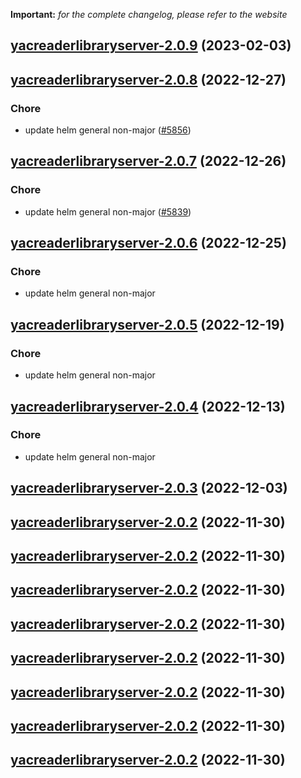 **Important:**
*for the complete changelog, please refer to the website*




## [yacreaderlibraryserver-2.0.9](https://github.com/truecharts/charts/compare/yacreaderlibraryserver-2.0.8...yacreaderlibraryserver-2.0.9) (2023-02-03)




## [yacreaderlibraryserver-2.0.8](https://github.com/truecharts/charts/compare/yacreaderlibraryserver-2.0.7...yacreaderlibraryserver-2.0.8) (2022-12-27)

### Chore

- update helm general non-major ([#5856](https://github.com/truecharts/charts/issues/5856))
  
  


## [yacreaderlibraryserver-2.0.7](https://github.com/truecharts/charts/compare/yacreaderlibraryserver-2.0.6...yacreaderlibraryserver-2.0.7) (2022-12-26)

### Chore

- update helm general non-major ([#5839](https://github.com/truecharts/charts/issues/5839))
  
  


## [yacreaderlibraryserver-2.0.6](https://github.com/truecharts/charts/compare/yacreaderlibraryserver-2.0.5...yacreaderlibraryserver-2.0.6) (2022-12-25)

### Chore

- update helm general non-major
  
  


## [yacreaderlibraryserver-2.0.5](https://github.com/truecharts/charts/compare/yacreaderlibraryserver-2.0.4...yacreaderlibraryserver-2.0.5) (2022-12-19)

### Chore

- update helm general non-major
  
  


## [yacreaderlibraryserver-2.0.4](https://github.com/truecharts/charts/compare/yacreaderlibraryserver-2.0.3...yacreaderlibraryserver-2.0.4) (2022-12-13)

### Chore

- update helm general non-major
  
  


## [yacreaderlibraryserver-2.0.3](https://github.com/truecharts/charts/compare/yacreaderlibraryserver-2.0.2...yacreaderlibraryserver-2.0.3) (2022-12-03)




## [yacreaderlibraryserver-2.0.2](https://github.com/truecharts/charts/compare/yacreaderlibraryserver-2.0.1...yacreaderlibraryserver-2.0.2) (2022-11-30)




## [yacreaderlibraryserver-2.0.2](https://github.com/truecharts/charts/compare/yacreaderlibraryserver-2.0.1...yacreaderlibraryserver-2.0.2) (2022-11-30)




## [yacreaderlibraryserver-2.0.2](https://github.com/truecharts/charts/compare/yacreaderlibraryserver-2.0.1...yacreaderlibraryserver-2.0.2) (2022-11-30)




## [yacreaderlibraryserver-2.0.2](https://github.com/truecharts/charts/compare/yacreaderlibraryserver-2.0.1...yacreaderlibraryserver-2.0.2) (2022-11-30)




## [yacreaderlibraryserver-2.0.2](https://github.com/truecharts/charts/compare/yacreaderlibraryserver-2.0.1...yacreaderlibraryserver-2.0.2) (2022-11-30)




## [yacreaderlibraryserver-2.0.2](https://github.com/truecharts/charts/compare/yacreaderlibraryserver-2.0.1...yacreaderlibraryserver-2.0.2) (2022-11-30)




## [yacreaderlibraryserver-2.0.2](https://github.com/truecharts/charts/compare/yacreaderlibraryserver-2.0.1...yacreaderlibraryserver-2.0.2) (2022-11-30)




## [yacreaderlibraryserver-2.0.2](https://github.com/truecharts/charts/compare/yacreaderlibraryserver-2.0.1...yacreaderlibraryserver-2.0.2) (2022-11-30)


